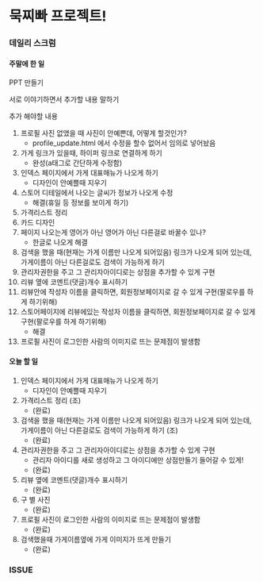 # 묵찌빠 프로젝트!

###  데일리 스크럼

#### 주말에 한 일

PPT 만들기

서로 이야기하면서 추가할 내용 말하기

추가 해야할 내용

1. 프로필 사진 없앴을 때 사진이 안예쁜데, 어떻게 할것인가?
   - profile_update.html 에서 수정을 할수 없어서 임의로 넣어놨음
2. 가게 링크가 있을때, 하이퍼 링크로 연결하게 하기
   - 완성(a태그로 간단하게 수정함)
3. 인덱스 페이지에서 가게 대표매뉴가 나오게 하기
   - 디자인이 안예쁠때 지우기
4. 스토어 디테일에서 나오는 글씨가 정보가 나오게 수정
   - 해결(휴일 등 정보를 보이게 하기)
5. 가격리스트 정리
6. 카드 디자인
7. 페이지 나오는게 영어가 아닌 영어가 아닌 다른걸로 바꿀수 있나?
   - 한글로 나오게 해결
8. 검색을 했을 때(현재는 가게 이름만 나오게 되어있음) 링크가 나오게 되어 있는데, 가게이름이 아닌 다른걸로도 검색이 가능하게 하기
9. 관리자권한을 주고 그 관리자아이디로는 상점을 추가할 수 있게 구현
10. 리뷰 옆에 코멘트(댓글)개수 표시하기
11. 리뷰안에 작성자 이름을 클릭하면, 회원정보페이지로 갈 수 있게 구현(팔로우를 하게 하기위해)
12. 스토어페이지에 리뷰에있는 작성자 이름을 클릭하면, 회원정보페이지로 갈 수 있게 구현(팔로우를 하게 하기위해)
    - 해결
13. 프로필 사진이 로그인한 사람의 이미지로 뜨는 문제점이 발생함

#### 오늘 할 일

1. 인덱스 페이지에서 가게 대표매뉴가 나오게 하기
   - 디자인이 안예쁠때 지우기
2. 가격리스트 정리 (조)
   - (완료)
3. 검색을 했을 때(현재는 가게 이름만 나오게 되어있음) 링크가 나오게 되어 있는데, 가게이름이 아닌 다른걸로도 검색이 가능하게 하기 (조)
   - (완료)
4. 관리자권한을 주고 그 관리자아이디로는 상점을 추가할 수 있게 구현
   - 관리자 아이디를 새로 생성하고 그 아이디에만 상점만들기 들어갈 수 있게!
   - (완료)
5. 리뷰 옆에 코멘트(댓글)개수 표시하기
   - (완료)
6. 구 별 사진
   - (완료)
7. 프로필 사진이 로그인한 사람의 이미지로 뜨는 문제점이 발생함
   - (완료)
8. 검색했을때 가게이름옆에 가게 이미지가 뜨게 만들기
   - (완료)

### ISSUE



